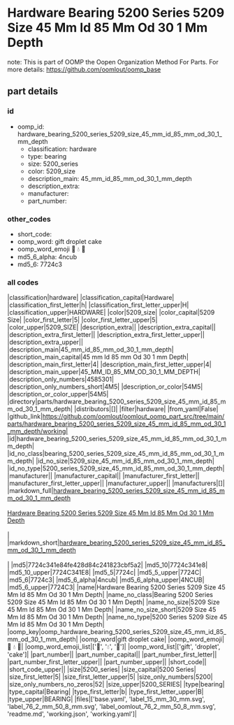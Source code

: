 # Hardware Bearing 5200 Series 5209 Size 45 Mm Id 85 Mm Od 30 1 Mm Depth  

note: This is part of OOMP the Oopen Organization Method For Parts. For more details: https://github.com/oomlout/oomp_base

##  part details





### id
* oomp_id: hardware_bearing_5200_series_5209_size_45_mm_id_85_mm_od_30_1_mm_depth
  * classification: hardware
  * type: bearing
  * size: 5200_series
  * color: 5209_size
  * description_main: 45_mm_id_85_mm_od_30_1_mm_depth
  * description_extra: 
  * manufacturer: 
  * part_number: 

### other_codes
* short_code: 
* oomp_word: gift droplet cake
* oomp_word_emoji :gift: :droplet: :cake:
* md5_6_alpha: 4ncub
* md5_6: 7724c3

### all codes 
|classification|hardware|
|classification_capital|Hardware|
|classification_first_letter|h|
|classification_first_letter_upper|H|
|classification_upper|HARDWARE|
|color|5209_size|
|color_capital|5209 Size|
|color_first_letter|5|
|color_first_letter_upper|5|
|color_upper|5209_SIZE|
|description_extra||
|description_extra_capital||
|description_extra_first_letter||
|description_extra_first_letter_upper||
|description_extra_upper||
|description_main|45_mm_id_85_mm_od_30_1_mm_depth|
|description_main_capital|45 mm Id 85 mm Od 30 1 mm Depth|
|description_main_first_letter|4|
|description_main_first_letter_upper|4|
|description_main_upper|45_MM_ID_85_MM_OD_30_1_MM_DEPTH|
|description_only_numbers|4585301|
|description_only_numbers_short|4M5|
|description_or_color|54M5|
|description_or_color_upper|54M5|
|directory|parts/hardware_bearing_5200_series_5209_size_45_mm_id_85_mm_od_30_1_mm_depth|
|distributors|[]|
|filter|hardware|
|from_yaml|False|
|github_link|https://github.com/oomlout/oomlout_oomp_part_src/tree/main/parts/hardware_bearing_5200_series_5209_size_45_mm_id_85_mm_od_30_1_mm_depth/working|
|id|hardware_bearing_5200_series_5209_size_45_mm_id_85_mm_od_30_1_mm_depth|
|id_no_class|bearing_5200_series_5209_size_45_mm_id_85_mm_od_30_1_mm_depth|
|id_no_size|5209_size_45_mm_id_85_mm_od_30_1_mm_depth|
|id_no_type|5200_series_5209_size_45_mm_id_85_mm_od_30_1_mm_depth|
|manufacturer||
|manufacturer_capital||
|manufacturer_first_letter||
|manufacturer_first_letter_upper||
|manufacturer_upper||
|manufacturers|[]|
|markdown_full|[hardware_bearing_5200_series_5209_size_45_mm_id_85_mm_od_30_1_mm_depth](https://github.com/oomlout/oomlout_oomp_part_src/tree/main/parts/hardware_bearing_5200_series_5209_size_45_mm_id_85_mm_od_30_1_mm_depth/working)<br>[](https://github.com/oomlout/oomlout_oomp_part_src/tree/main/parts/hardware_bearing_5200_series_5209_size_45_mm_id_85_mm_od_30_1_mm_depth/working)<br>[Hardware Bearing 5200 Series 5209 Size 45 Mm Id 85 Mm Od 30 1 Mm Depth](https://github.com/oomlout/oomlout_oomp_part_src/tree/main/parts/hardware_bearing_5200_series_5209_size_45_mm_id_85_mm_od_30_1_mm_depth/working)<br><br>|
|markdown_short|[hardware_bearing_5200_series_5209_size_45_mm_id_85_mm_od_30_1_mm_depth](https://github.com/oomlout/oomlout_oomp_part_src/tree/main/parts/hardware_bearing_5200_series_5209_size_45_mm_id_85_mm_od_30_1_mm_depth/working)<br><br>|
|md5|7724c341e84fe428d84c241823cbf5a2|
|md5_10|7724c341e8|
|md5_10_upper|7724C341E8|
|md5_5|7724c|
|md5_5_upper|7724C|
|md5_6|7724c3|
|md5_6_alpha|4ncub|
|md5_6_alpha_upper|4NCUB|
|md5_6_upper|7724C3|
|name|Hardware Bearing 5200 Series 5209 Size 45 Mm Id 85 Mm Od 30 1 Mm Depth|
|name_no_class|Bearing 5200 Series 5209 Size 45 Mm Id 85 Mm Od 30 1 Mm Depth|
|name_no_size|5209 Size 45 Mm Id 85 Mm Od 30 1 Mm Depth|
|name_no_size_short|5209 Size 45 Mm Id 85 Mm Od 30 1 Mm Depth|
|name_no_type|5200 Series 5209 Size 45 Mm Id 85 Mm Od 30 1 Mm Depth|
|oomp_key|oomp_hardware_bearing_5200_series_5209_size_45_mm_id_85_mm_od_30_1_mm_depth|
|oomp_word|gift droplet cake|
|oomp_word_emoji|:gift: :droplet: :cake:|
|oomp_word_emoji_list|[':gift:', ':droplet:', ':cake:']|
|oomp_word_list|['gift', 'droplet', 'cake']|
|part_number||
|part_number_capital||
|part_number_first_letter||
|part_number_first_letter_upper||
|part_number_upper||
|short_code||
|short_code_upper||
|size|5200_series|
|size_capital|5200 Series|
|size_first_letter|5|
|size_first_letter_upper|5|
|size_only_numbers|5200|
|size_only_numbers_no_zeros|52|
|size_upper|5200_SERIES|
|type|bearing|
|type_capital|Bearing|
|type_first_letter|b|
|type_first_letter_upper|B|
|type_upper|BEARING|
|files|['base.yaml', 'label_15_mm_30_mm.svg', 'label_76_2_mm_50_8_mm.svg', 'label_oomlout_76_2_mm_50_8_mm.svg', 'readme.md', 'working.json', 'working.yaml']|
